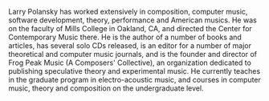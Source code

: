 Larry Polansky has worked extensively in composition, computer music, software development, theory, performance and American musics. He was on the faculty of Mills College in Oakland, CA, and directed the Center for Contemporary Music there. He is the author of a number of books and articles, has several solo CDs released, is an editor for a number of major theoretical and computer music journals, and is the founder and director of Frog Peak Music (A Composers' Collective), an organization dedicated to publishing speculative theory and experimental music. He currently teaches in the graduate program in electro-acoustic music, and courses in computer music, theory and composition on the undergraduate level.